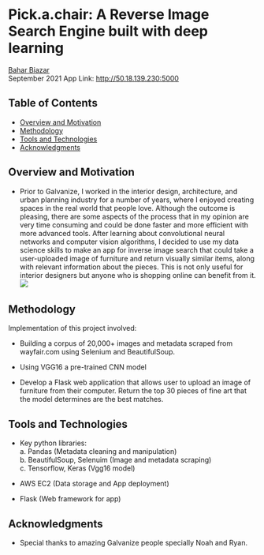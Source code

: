 # Pick.a.chair: A Reverse Image Search Engine built with deep learning
[Bahar Biazar](https://www.linkedin.com/in/bahar-biazar/)  
September 2021
App Link: http://50.18.139.230:5000

## Table of Contents
* [Overview and Motivation](#overview-and-motivation)
* [Methodology](#methodology)
* [Tools and Technologies](#tools-and-technologies)
* [Acknowledgments](#acknowledgments)

## Overview and Motivation
- Prior to Galvanize, I worked in the interior design, architecture, and urban planning industry for a number of years, where I enjoyed creating spaces in the real world that people love. Although the outcome is pleasing, there are some aspects of the process that in my opinion are very time consuming and could be done faster and more efficient with more advanced tools. After learning about convolutional neural networks and computer vision algorithms, I decided to use my data science skills to make an app for inverse image search that could take a user-uploaded image of furniture and return visually similar items, along with relevant information about the pieces. This is not only useful for interior designers but anyone who is shopping online can benefit from it.
![](http://www.nadjavilenne.com/wordpress/wp-content/uploads/2012/09/chaises_decoupees_opma.jpg)
## Methodology 
Implementation of this project involved: 

- Building a corpus of 20,000+ images and metadata scraped from wayfair.com using Selenium and BeautifulSoup.

- Using VGG16 a pre-trained CNN model 

- Develop a Flask web application that allows user to upload an image of furniture from their computer. Return the top 30 pieces of fine art that the model determines are the best matches.

## Tools and Technologies
- Key python libraries:  
      a. Pandas (Metadata cleaning and manipulation)  
      b. BeautifulSoup, Selenuim (Image and metadata scraping)  
      c. Tensorflow, Keras (Vgg16 model)

- AWS EC2 (Data storage and App deployment)

- Flask (Web framework for app)

## Acknowledgments
- Special thanks to amazing Galvanize people specially Noah and Ryan.



